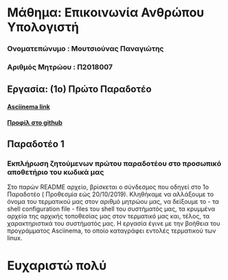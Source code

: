 # Μάθημα: Επικοινωνία Ανθρώπου Υπολογιστή

### Ονοματεπώνυμο : Μουτσιούνας Παναγιώτης
### Αριθμός Μητρώου : Π2018007

## Εργασία: (1ο) Πρώτο Παραδοτέο

#### [Asciinema link](https://asciinema.org/a/275357/ '[Asciinema link')
#### [Προφίλ στο github](https://github.com/panagiotismouts/ 'Προφίλ στο github')

## Παραδοτέο 1

### Εκπλήρωση ζητούμενων πρώτου παραδοτέου στο προσωπικό αποθετήριο του κωδικά μας

Στο παρών README αρχείο, βρίσκεται ο σύνδεσμος που οδηγεί στο 1ο Παραδοτέο ( Προθεσμία εώς 20/10/2019). Κληθήκαμε να αλλάξουμε το όνομα του 
τερματικού μας στον αριθμό μητρώου μας, να δείξουμε το - τα shell configuration file - files του shell του συστήματός μας, τα κρυμμένα αρχεία
της αρχικής τοποθεσίας μας στον τερματικό μας και, τέλος, τα χαρακτηριστικά του συστήματός μας. Η εργασία έγινε με την βοήθεια του
προγράμματος Asciinema, το οποίο καταγράφει εντολές τερματικού των linux.


# Ευχαριστώ πολύ
